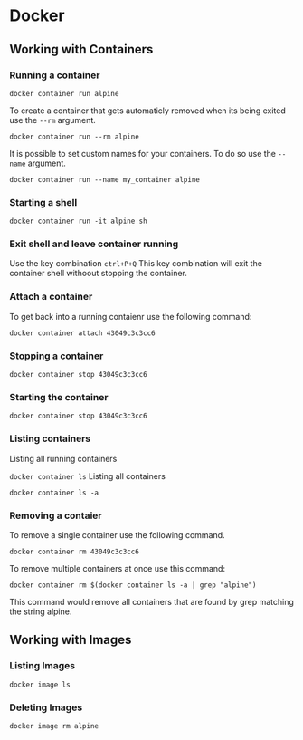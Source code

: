 # Docker

## Working with Containers

### Running a container

```docker container run alpine```

To create a container that gets automaticly removed when its being exited use the ```--rm``` argument.

```docker container run --rm alpine```

It is possible to set custom names for your containers. To do so use the ```--name``` argument.

```docker container run --name my_container alpine```


### Starting a shell

```docker container run -it alpine sh```

### Exit shell and leave container running

Use the key combination ```ctrl+P+Q```
This key combination will exit the container shell withoout stopping the container.

### Attach a container
To get back into a running contaienr use the following command:

```docker container attach 43049c3c3cc6```

### Stopping a container

```docker container stop 43049c3c3cc6```

### Starting the container

```docker container stop 43049c3c3cc6```

### Listing containers
Listing all running containers

```docker container ls```
Listing all containers

```docker container ls -a```

### Removing a contaier

To remove a single container use the following command.

```docker container rm 43049c3c3cc6```

To remove multiple containers at once use this command:

```docker container rm $(docker container ls -a | grep "alpine")```

This command would remove all containers that are found by grep matching the string alpine.

## Working with Images

### Listing Images

```docker image ls```

### Deleting Images

```docker image rm alpine```





